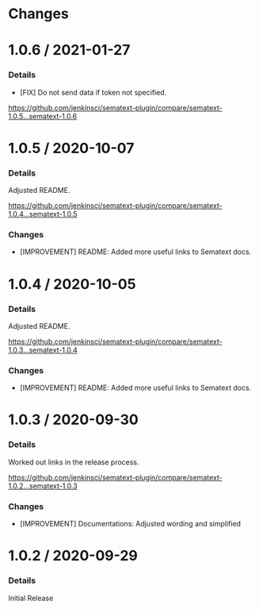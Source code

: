 Changes
=======

# 1.0.6 / 2021-01-27
### Details
* [FIX] Do not send data if token not specified.

https://github.com/jenkinsci/sematext-plugin/compare/sematext-1.0.5...sematext-1.0.6

# 1.0.5 / 2020-10-07
### Details
Adjusted README.

https://github.com/jenkinsci/sematext-plugin/compare/sematext-1.0.4...sematext-1.0.5

### Changes
* [IMPROVEMENT] README: Added more useful links to Sematext docs.

# 1.0.4 / 2020-10-05
### Details
Adjusted README.

https://github.com/jenkinsci/sematext-plugin/compare/sematext-1.0.3...sematext-1.0.4

### Changes
* [IMPROVEMENT] README: Added more useful links to Sematext docs.

# 1.0.3 / 2020-09-30
### Details
Worked out links in the release process.

https://github.com/jenkinsci/sematext-plugin/compare/sematext-1.0.2...sematext-1.0.3

### Changes
* [IMPROVEMENT] Documentations: Adjusted wording and simplified

# 1.0.2 / 2020-09-29
### Details
Initial Release
